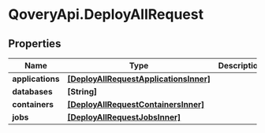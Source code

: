 # QoveryApi.DeployAllRequest

## Properties

Name | Type | Description | Notes
------------ | ------------- | ------------- | -------------
**applications** | [**[DeployAllRequestApplicationsInner]**](DeployAllRequestApplicationsInner.md) |  | [optional] 
**databases** | **[String]** |  | [optional] 
**containers** | [**[DeployAllRequestContainersInner]**](DeployAllRequestContainersInner.md) |  | [optional] 
**jobs** | [**[DeployAllRequestJobsInner]**](DeployAllRequestJobsInner.md) |  | [optional] 


